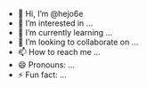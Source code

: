 - 👋 Hi, I’m @hejo6e
- 👀 I’m interested in ...
- 🌱 I’m currently learning ...
- 💞️ I’m looking to collaborate on ...
- 📫 How to reach me ...
- 😄 Pronouns: ...
- ⚡ Fun fact: ...

<!---
hejo6e/hejo6e is a ✨ special ✨ repository because its `README.md` (this file) appears on your GitHub profile.
You can click the Preview link to take a look at your changes.
--->
